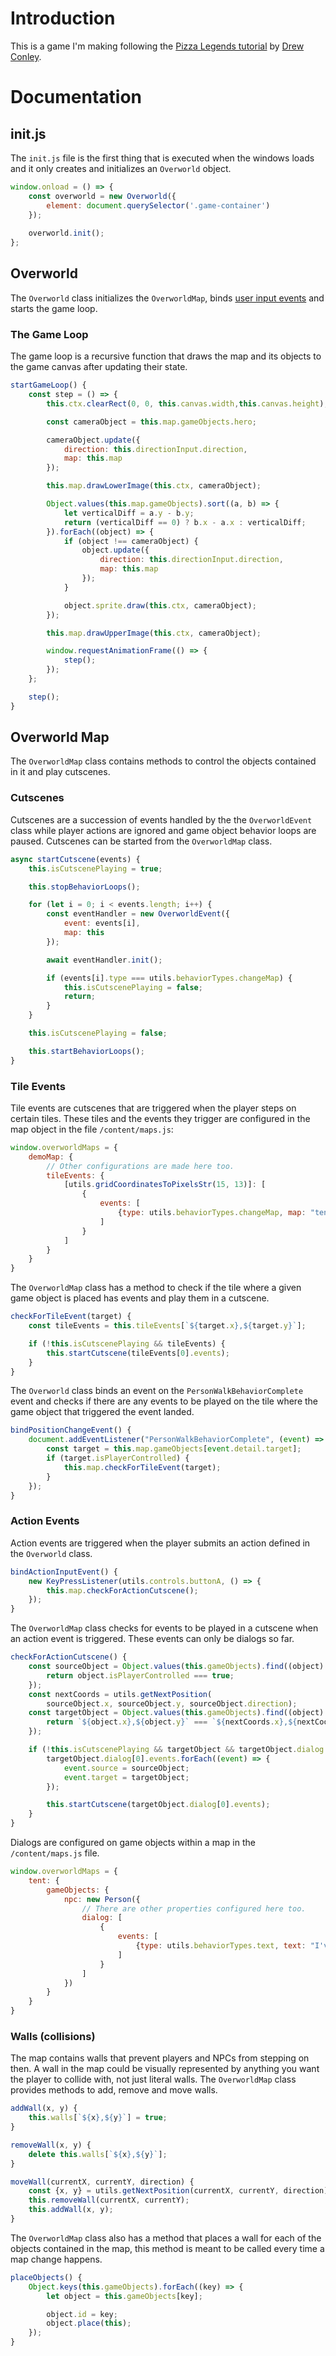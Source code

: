 # Introduction

This is a game I'm making following the [Pizza Legends tutorial](https://www.youtube.com/playlist?list=PLcjhmZ8oLT0r9dSiIK6RB_PuBWlG1KSq_) by [Drew Conley](https://www.youtube.com/@DrewConley).

# Documentation

## init.js

The `init.js` file is the first thing that is executed when the windows loads and it only creates and initializes an `Overworld` object.

```js
window.onload = () => {
    const overworld = new Overworld({
        element: document.querySelector('.game-container')
    });
    
    overworld.init();
};
```

## Overworld

The `Overworld` class initializes the `OverworldMap`, binds [user input events](#user-input-events) and starts the game loop.

### The Game Loop

The game loop is a recursive function that draws the map and its objects to the game canvas after updating their state.

```js
startGameLoop() {
    const step = () => {
        this.ctx.clearRect(0, 0, this.canvas.width,this.canvas.height);

        const cameraObject = this.map.gameObjects.hero;

        cameraObject.update({
            direction: this.directionInput.direction,
            map: this.map
        });

        this.map.drawLowerImage(this.ctx, cameraObject);

        Object.values(this.map.gameObjects).sort((a, b) => {
            let verticalDiff = a.y - b.y;
            return (verticalDiff == 0) ? b.x - a.x : verticalDiff;
        }).forEach((object) => {
            if (object !== cameraObject) {
                object.update({
                    direction: this.directionInput.direction,
                    map: this.map
                });
            }

            object.sprite.draw(this.ctx, cameraObject);
        });

        this.map.drawUpperImage(this.ctx, cameraObject);

        window.requestAnimationFrame(() => {
            step();
        });
    };

    step();
}
```

## Overworld Map
The `OverworldMap` class contains methods to control the objects contained in it and play cutscenes.

### Cutscenes

Cutscenes are a succession of events handled by the the `OverworldEvent` class while player actions are ignored and game object behavior loops are paused. Cutscenes can be started from the `OverworldMap` class.

```js
async startCutscene(events) {
    this.isCutscenePlaying = true;

    this.stopBehaviorLoops();

    for (let i = 0; i < events.length; i++) {
        const eventHandler = new OverworldEvent({
            event: events[i],
            map: this
        });

        await eventHandler.init();

        if (events[i].type === utils.behaviorTypes.changeMap) {
            this.isCutscenePlaying = false;
            return;
        }
    }

    this.isCutscenePlaying = false;

    this.startBehaviorLoops();
}
```

### Tile Events

Tile events are cutscenes that are triggered when the player steps on certain tiles. These tiles and the events they trigger are configured in the map object in the file `/content/maps.js`:

```js
window.overworldMaps = {
    demoMap: {
        // Other configurations are made here too.
        tileEvents: {
            [utils.gridCoordinatesToPixelsStr(15, 13)]: [
                {
                    events: [
                        {type: utils.behaviorTypes.changeMap, map: "tent"}
                    ]
                }
            ]
        }
    }
}
```

The `OverworldMap` class has a method to check if the tile where a given game object is placed has events and play them in a cutscene.

```js
checkForTileEvent(target) {
    const tileEvents = this.tileEvents[`${target.x},${target.y}`];

    if (!this.isCutscenePlaying && tileEvents) {
        this.startCutscene(tileEvents[0].events);
    }
}
```

The `Overworld` class binds an event on the `PersonWalkBehaviorComplete` event and checks if there are any events to be played on the tile where the game object that triggered the event landed.

```js
bindPositionChangeEvent() {
    document.addEventListener("PersonWalkBehaviorComplete", (event) => {
        const target = this.map.gameObjects[event.detail.target];
        if (target.isPlayerControlled) {
            this.map.checkForTileEvent(target);
        }
    });
}
```

### Action Events

Action events are triggered when the player submits an action defined in the `Overworld` class.

```js
bindActionInputEvent() {
    new KeyPressListener(utils.controls.buttonA, () => {
        this.map.checkForActionCutscene();
    });
}
```

The `OverworldMap` class checks for events to be played in a cutscene when an action event is triggered. These events can only be dialogs so far.

```js
checkForActionCutscene() {
    const sourceObject = Object.values(this.gameObjects).find((object) => {
        return object.isPlayerControlled === true;
    });
    const nextCoords = utils.getNextPosition(
        sourceObject.x, sourceObject.y, sourceObject.direction);
    const targetObject = Object.values(this.gameObjects).find((object) => {
        return `${object.x},${object.y}` === `${nextCoords.x},${nextCoords.y}`;
    });

    if (!this.isCutscenePlaying && targetObject && targetObject.dialog.length) {
        targetObject.dialog[0].events.forEach((event) => {
            event.source = sourceObject;
            event.target = targetObject;
        });

        this.startCutscene(targetObject.dialog[0].events);
    }
}
```

Dialogs are configured on game objects within a map in the `/content/maps.js` file.

```js
window.overworldMaps = {
    tent: {
        gameObjects: {
            npc: new Person({
                // There are other properties configured here too.
                dialog: [
                    {
                        events: [
                            {type: utils.behaviorTypes.text, text: "I've been working on some battle strategies. Let's put them to the test shall we?", faceSource: true}
                        ]
                    }
                ]
            })
        }
    }
}
```

### Walls (collisions)

The map contains walls that prevent players and NPCs from stepping on then. A wall in the map could be visually represented by anything you want the player to collide with, not just literal walls. The `OverworldMap` class provides methods to add, remove and move walls.

```js
addWall(x, y) {
    this.walls[`${x},${y}`] = true;
}

removeWall(x, y) {
    delete this.walls[`${x},${y}`];
}

moveWall(currentX, currentY, direction) {
    const {x, y} = utils.getNextPosition(currentX, currentY, direction);
    this.removeWall(currentX, currentY);
    this.addWall(x, y);
}
```

The `OverworldMap` class also has a method that places a wall for each of the objects contained in the map, this method is meant to be called every time a map change happens.

```js
placeObjects() {
    Object.keys(this.gameObjects).forEach((key) => {
        let object = this.gameObjects[key];

        object.id = key;
        object.place(this);
    });
}
```
